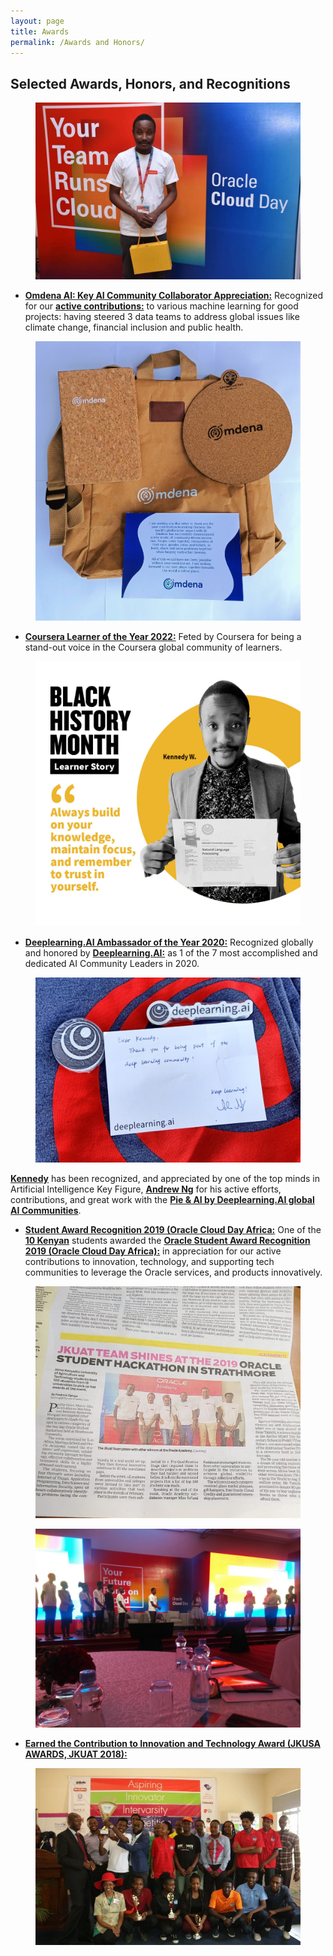 ```yaml
---
layout: page
title: Awards
permalink: /Awards and Honors/
---
```


## Selected Awards, Honors, and Recognitions

<center>
  <figure>
    <img src="https://raw.githubusercontent.com/kennedykwangari/kennedykwangari.github.io/master/images/awardkennedy.jpeg">
      </figure>
</center>


- [**Omdena AI: Key AI Community Collaborator Appreciation:**](https://twitter.com/kennedykwangari/status/1539118724506079232?t=niLKFwXZHKjG-khZTaWcgg&s=19) Recognized for our [**active contributions:**](https://omdena.com/blog/machine-learning-engineer-in-omdena-challenges/) to various machine learning for good projects: having steered 3 data teams to address global issues like climate change, financial inclusion and public health.

<center>
  <figure>
    <img src="https://raw.githubusercontent.com/kennedykwangari/kennedykwangari.github.io/master/images/omdena.jfif">
      </figure>
</center>


- [**Coursera Learner of the Year 2022:**](https://blog.coursera.org/by-embracing-three-key-mindsets-kennedy-channeled-his-passion-for-ai-and-learning-into-a-successful-career/) Feted by Coursera for being a stand-out voice in the Coursera global community of learners.

<center>
  <figure>
    <img src="https://raw.githubusercontent.com/kennedykwangari/kennedykwangari.github.io/master/images/kennedycoursera.jpg">
      </figure>
</center>

  
- [**Deeplearning.AI Ambassador of the Year 2020:**](https://www.deeplearning.ai/breaking-into-ai-juggling-work-projects-and-personal-life-with-kennedy-wangari/)  Recognized globally and honored by 	[**Deeplearning.AI:**](https://www.deeplearning.ai/breaking-into-ai-juggling-work-projects-and-personal-life-with-kennedy-wangari/) as 1 of the 7 most accomplished and dedicated AI Community Leaders in 2020.

<center>
  <figure>
    <img src="https://raw.githubusercontent.com/kennedykwangari/kennedykwangari.github.io/master/images/postcard.jpg">
      </figure>
</center>


[**Kennedy**](https://www.deeplearning.ai/breaking-into-ai-juggling-work-projects-and-personal-life-with-kennedy-wangari/) has been recognized, and appreciated by one of the top minds in Artificial Intelligence Key Figure, [**Andrew Ng**](https://twitter.com/AndrewYNg) for his active efforts, contributions, and great work with the [**Pie & AI by Deeplearning.AI global AI Communities**](https://www.deeplearning.ai/events/).



- [**Student Award Recognition 2019 (Oracle Cloud Day Africa:**](https://www.capitalfm.co.ke/thesauce/2019-oracle-student-hackathon-sees-jkuat-students-honored-in-data-science-track/) One of the [**10 Kenyan**](http://www.jkuat.ac.ke/jkuat-students-top-the-2019-oracle-student-hackathon/)  students awarded the [**Oracle Student Award Recognition 2019 (Oracle Cloud Day Africa):**](http://discover.jkuat.ac.ke/jkuat-students-top-at-the-2019-oracle-student-hackathon/) in appreciation for our active contributions to innovation, technology, and supporting tech communities to leverage the Oracle services, and products innovatively.

<center>
  <figure>
    <img src="https://raw.githubusercontent.com/kennedykwangari/kennedykwangari.github.io/master/images/awardee.jpg">
      </figure>
</center>

<center>
  <figure>
    <img src="https://raw.githubusercontent.com/kennedykwangari/kennedykwangari.github.io/master/images/oracle13.jpeg">
      </figure>
</center>



-	[**Earned the Contribution to Innovation and Technology Award (JKUSA AWARDS, JKUAT 2018):**](http://discover.jkuat.ac.ke/jkusa-award-winners-20172018-feted/) 

<center>
  <figure>
    <img src="https://raw.githubusercontent.com/kennedykwangari/kennedykwangari.github.io/master/images/winners.jpg">
      </figure>
</center>

